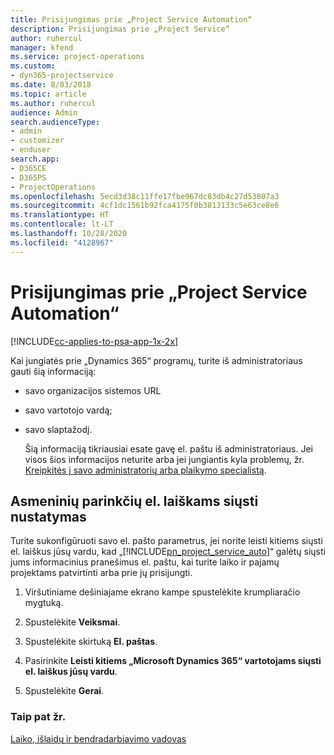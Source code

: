 ```yaml
---
title: Prisijungimas prie „Project Service Automation“
description: Prisijungimas prie „Project Service“
author: ruhercul
manager: kfend
ms.service: project-operations
ms.custom:
- dyn365-projectservice
ms.date: 8/03/2018
ms.topic: article
ms.author: ruhercul
audience: Admin
search.audienceType:
- admin
- customizer
- enduser
search.app:
- D365CE
- D365PS
- ProjectOperations
ms.openlocfilehash: 5ecd3d38c11ffe17fbe967dc83db4c27d53807a3
ms.sourcegitcommit: 4cf1dc1561b92fca4175f0b3813133c5e63ce8e6
ms.translationtype: HT
ms.contentlocale: lt-LT
ms.lasthandoff: 10/28/2020
ms.locfileid: "4128967"
---
```

# <a name="sign-in-to-project-service-automation"></a>Prisijungimas prie „Project Service Automation“

[!INCLUDE[cc-applies-to-psa-app-1x-2x](../includes/cc-applies-to-psa-app-1x-2x.md)]

Kai jungiatės prie „Dynamics 365“ programų, turite iš administratoriaus gauti šią informaciją:  
  
- savo organizacijos sistemos URL  
  
- savo vartotojo vardą;  
  
- savo slaptažodį.  
  
  Šią informaciją tikriausiai esate gavę el. paštu iš administratoriaus. Jei visos šios informacijos neturite arba jei jungiantis kyla problemų, žr. [Kreipkitės į savo administratorių arba plaikymo specialistą](https://docs.microsoft.com/dynamics365/customerengagement/on-premises/basics/find-administrator-support).  
  
## <a name="set-your-personal-options-to-allow-email"></a>Asmeninių parinkčių el. laiškams siųsti nustatymas  
 Turite sukonfigūruoti savo el. pašto parametrus, jei norite leisti kitiems siųsti el. laiškus jūsų vardu, kad „[!INCLUDE[pn_project_service_auto](../includes/pn-project-service-auto.md)]“ galėtų siųsti jums informacinius pranešimus el. paštu, kai turite laiko ir pajamų projektams patvirtinti arba prie jų prisijungti.  
  
1.  Viršutiniame dešiniajame ekrano kampe spustelėkite krumpliaračio mygtuką.  
  
2.  Spustelėkite **Veiksmai**.  
  
3.  Spustelėkite skirtuką **El. paštas**.  
  
4.  Pasirinkite **Leisti kitiems „Microsoft Dynamics 365“ vartotojams siųsti el. laiškus jūsų vardu**.  
  
5.  Spustelėkite **Gerai**.  
  
### <a name="see-also"></a>Taip pat žr.  
 [Laiko, išlaidų ir bendradarbiavimo vadovas](../psa/time-expense-collaboration-guide.md)
